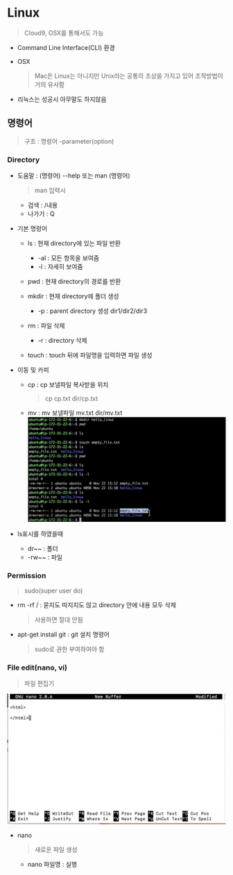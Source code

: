 # Linux
> Cloud9, OSX를 통해서도 가능

- Command Line Interface(CLI) 환경

- OSX
  > Mac은 Linux는 아니지만 Unix라는 공통의 조상을 가지고 있어 조작방법이 거의 유사함

- 리눅스는 성공시 아무말도 하지않음

## 명령어
  > 구조 : 명령어 -parameter(option)

### Directory

- 도움말 : (명령어) --help 또는 man (명령어)
  > man 입력시
  - 검색 : /내용
  - 나가기 : Q
- 기본 명령어
  - ls : 현재 directory에 있는 파일 반환
    - -al : 모든 항목을 보여줌
    - -l : 자세히 보여줌

  - pwd : 현재 directory의 경로를 반환

  - mkdir : 현재 directory에 폴더 생성
    - -p : parent directory 생성 dir1/dir2/dir3

  - rm : 파일 삭제
    - -r : directory 삭제

  - touch : touch 뒤에 파일명을 입력하면 파일 생성

- 이동 및 카피
  - cp : cp 보낼파일 복사받을 위치
    > cp cp.txt dir/cp.txt
  - mv : mv 보낼파일 mv.txt dir/mv.txt
![terminal](../img/linux_1.png)

- ls표시를 하였을때
  - dr~~ : 폴더
  - -rw~~ : 파일

### Permission
> sudo(super user do)

- rm -rf / : 묻지도 따지지도 않고 directory 안에 내용 모두 삭제
  > 사용하면 절대 안됨

- apt-get install git : git 설치 명령어
  > sudo로 권한 부여하여야 함

### File edit(nano, vi)
> 파일 편집기

![nano](../img/linux_2.png)

- nano
  > 새로운 파일 생성
  - nano 파일명 : 실행

